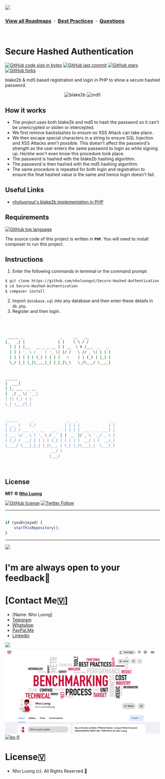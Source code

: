 ![](https://i.imgur.com/waxVImv.png)
### [View all Roadmaps](https://github.com/nholuongut/all-roadmaps) &nbsp;&middot;&nbsp; [Best Practices](https://github.com/nholuongut/all-roadmaps/blob/main/public/best-practices/) &nbsp;&middot;&nbsp; [Questions](https://www.linkedin.com/in/nholuong/)
<br/>

# Secure Hashed Authentication

[![GitHub code size in bytes](https://img.shields.io/github/languages/code-size/nholuongut/Secure-Hashed-Authentication?logo=github&style=social)](https://github.com/nholuongut/) [![GitHub last commit](https://img.shields.io/github/last-commit/nholuongut/Secure-Hashed-Authentication?style=social&logo=git)](https://github.com/nholuongut/) [![GitHub stars](https://img.shields.io/github/stars/nholuongut/Secure-Hashed-Authentication?style=social)](https://github.com/nholuongut/Secure-Hashed-Authentication/stargazers) [![GitHub forks](https://img.shields.io/github/forks/nholuongut/Secure-Hashed-Authentication?style=social&logo=git)](https://github.com/nholuongut/Secure-Hashed-Authentication/network)

blake2b & md5 based registration and login in PHP to show a secure hashed password.

<p align="center">
<img src="https://coinguides.org/wp-content/uploads/2018/08/blake-2b.jpg" height="120px" alt="blake2b"/>
<img src="https://websalutem.com/wp-content/uploads/md5_checksum.jpg" height="120px" alt="md5"/>
</p>

## How it works
- The project uses both blake2b and md5 to hash the password so it can't be unencrypted or stolen or intercepted.
- We first remove backslashes to ensure no XSS Attack can take place.
- We then escape special characters in a string to ensure SQL Injection and XSS Attacks aren't possible. This doesn't affect the password's strength as the user enters the same password to login as while signing up. He/she won't even know this procedure took place.
- The password is hashed with the blake2b hashing algorithm.
- The password is then hashed with the md5 hashing algorithm.
- The same procedure is repeated for both login and registration to ensure the final hashed value is the same and hence login doesn't fail.

## Useful Links

- [nholuongut's blake2b implementation in PHP](https://github.com/nholuongut/Blake2b)

## Requirements

[![GitHub top language](https://img.shields.io/github/languages/top/nholuongut/Secure-Hashed-Authentication?logo=php&style=social)](https://github.com/nholuongut/)

The source code of this project is written in **`PHP`**. You will need to install composer to run this project.

## Instructions
1. Enter the following commands in terminal or the command prompt:
```bash
$ git clone https://github.com/nholuongut/Secure-Hashed-Authentication
$ cd Secure-Hashed-Authentication
$ composer install
```
2. Import `database.sql` into any database and then enter these details in `db.php`.
3. Register and then login.

```bash



 _____ _                 _     __   __            
|_   _| |               | |    \ \ / /            
  | | | |__   __ _ _ __ | | __  \ V /___  _   _   
  | | | '_ \ / _` | '_ \| |/ /   \ // _ \| | | |  
  | | | | | | (_| | | | |   <    | | (_) | |_| |  
  \_/ |_| |_|\__,_|_| |_|_|\_\   \_/\___/ \__,_|  
                                                  
                                                  
______                                            
|  ___|                                           
| |_ ___  _ __                                    
|  _/ _ \| '__|                                   
| || (_) | |                                      
\_| \___/|_|                                      
                                                  
                                                  
______      _               _   _               _ 
| ___ \    (_)             | | | |             | |
| |_/ / ___ _ _ __   __ _  | |_| | ___ _ __ ___| |
| ___ \/ _ \ | '_ \ / _` | |  _  |/ _ \ '__/ _ \ |
| |_/ /  __/ | | | | (_| | | | | |  __/ | |  __/_|
\____/ \___|_|_| |_|\__, | \_| |_/\___|_|  \___(_)
                     __/ |                        
                    |___/                         

 


```

## License

**MIT &copy; [Nho Luong](https://github.com/nholuongut/Secure-Hashed-Authentication/blob/master/LICENSE)**

[![GitHub license](https://img.shields.io/github/license/nholuongut/Secure-Hashed-Authentication?style=social&logo=github)](https://github.com/nholuongut/Secure-Hashed-Authentication/blob/master/LICENSE) [![Twitter Follow](https://img.shields.io/twitter/follow/nholuongut?style=social)](https://twitter.com/nholuongut)

---------

```javascript

if (youEnjoyed) {
    starThisRepository();
}

```

-----------


![](https://i.imgur.com/waxVImv.png)
# I'm are always open to your feedback🚀
# **[Contact Me🇻]**
* [Name: Nho Luong]
* [Telegram](+84983630781)
* [WhatsApp](+84983630781)
* [PayPal.Me](https://www.paypal.com/paypalme/nholuongut)
* [Linkedin](https://www.linkedin.com/in/nholuong/)

![](https://i.imgur.com/waxVImv.png)
![](Donate.jpg)
[![ko-fi](https://ko-fi.com/img/githubbutton_sm.svg)](https://ko-fi.com/nholuong)

# License🇻
* Nho Luong (c). All Rights Reserved.🌟
